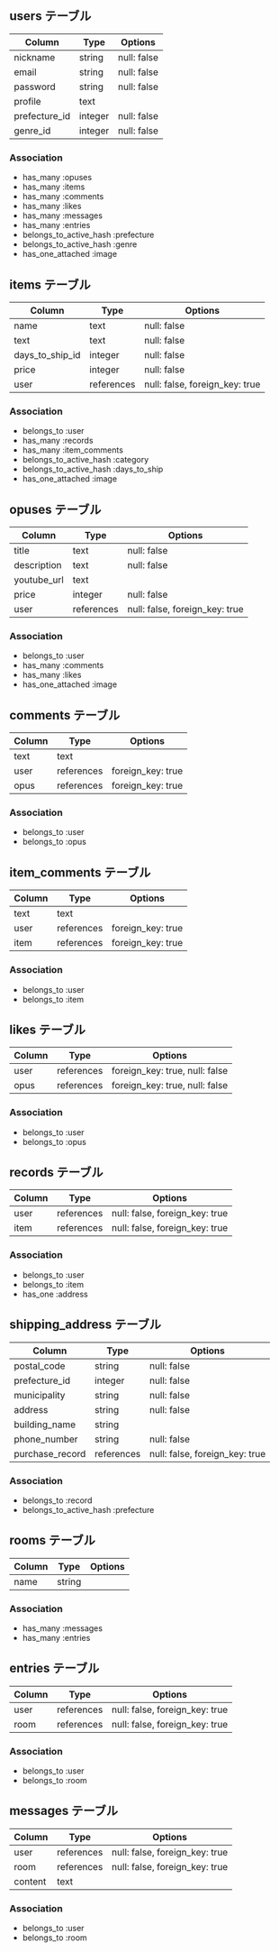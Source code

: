 ## users テーブル

| Column         | Type   | Options     |
| --------       | ------ | ----------- |
| nickname       | string | null: false |
| email          | string | null: false | unique: true
| password       | string | null: false |
| profile        | text   
| prefecture_id  | integer   | null: false |
| genre_id       | integer   | null: false |
### Association

- has_many :opuses
- has_many :items
- has_many :comments
- has_many :likes
- has_many :messages
- has_many :entries
- belongs_to_active_hash :prefecture
- belongs_to_active_hash :genre
- has_one_attached :image
## items テーブル

| Column         | Type   | Options     |
| ------         | ------ | ----------- |
| name           | text   | null: false |
| text           | text   | null: false |
| days_to_ship_id| integer | null: false |
| price          | integer | null: false |
| user           | references | null: false, foreign_key: true |

### Association

- belongs_to :user
- has_many :records
- has_many :item_comments
- belongs_to_active_hash :category
- belongs_to_active_hash :days_to_ship
- has_one_attached :image

## opuses テーブル

| Column         | Type   | Options     |
| ------         | ------ | ----------- |
| title          | text   | null: false |
| description    | text   | null: false |
| youtube_url    | text   |
| price          | integer | null: false |
| user           | references | null: false, foreign_key: true |

### Association

- belongs_to :user
- has_many   :comments
- has_many   :likes
- has_one_attached :image


## comments テーブル

| Column        | Type       | Options           |
| ------        | ---------- | ----------------- |
| text          | text       |  
| user          | references | foreign_key: true |
| opus          | references | foreign_key: true |

### Association

- belongs_to :user
- belongs_to :opus

## item_comments テーブル

| Column        | Type       | Options           |
| ------        | ---------- | ----------------- |
| text          | text       |  
| user          | references | foreign_key: true |
| item          | references | foreign_key: true |

### Association

- belongs_to :user
- belongs_to :item

## likes テーブル

| Column        | Type       | Options           |
| ------        | ---------- | ----------------- |
| user          | references | foreign_key: true, null: false |
| opus          | references | foreign_key: true, null: false |

### Association

- belongs_to :user
- belongs_to :opus

## records テーブル

| Column        | Type       | Options                        |
| ------        | ---------- | ------------------------------ |
| user          | references | null: false, foreign_key: true |
| item          | references | null: false, foreign_key: true |

### Association

- belongs_to :user
- belongs_to :item
- has_one    :address


## shipping_address テーブル

| Column  | Type    | Options                        |
| ------- | ------- | ------------------------------ |
| postal_code       | string | null: false |
| prefecture_id     | integer| null: false |
| municipality      | string | null: false |
| address           | string | null: false |
| building_name     | string | 
| phone_number      | string | null: false |
| purchase_record   | references | null: false, foreign_key: true |

### Association
- belongs_to :record
- belongs_to_active_hash :prefecture

## rooms テーブル

| Column        | Type       | Options              |
| ------        | ---------- | -------------------- |
| name          | string     | 

### Association

- has_many :messages
- has_many :entries

## entries テーブル

| Column        | Type       | Options                        |
| ------        | ---------- | ------------------------------ |
| user          | references | null: false, foreign_key: true |
| room          | references | null: false, foreign_key: true |

### Association

- belongs_to :user
- belongs_to :room

## messages テーブル

| Column        | Type       | Options                        |
| ------        | ---------- | ------------------------------ |
| user          | references | null: false, foreign_key: true |
| room          | references | null: false, foreign_key: true |
| content       | text       |

### Association

- belongs_to :user
- belongs_to :room